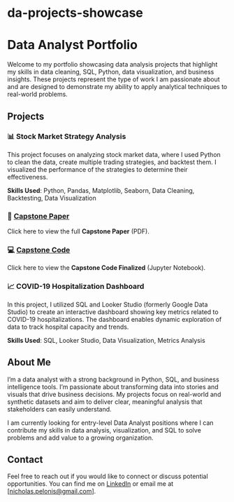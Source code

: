 # da-projects-showcase
# Data Analyst Portfolio

Welcome to my portfolio showcasing data analysis projects that highlight my skills in data cleaning, SQL, Python, data visualization, and business insights. These projects represent the type of work I am passionate about and are designed to demonstrate my ability to apply analytical techniques to real-world problems.

## Projects


### 📊 Stock Market Strategy Analysis
This project focuses on analyzing stock market data, where I used Python to clean the data, create multiple trading strategies, and backtest them. I visualized the performance of the strategies to determine their effectiveness.

**Skills Used**: Python, Pandas, Matplotlib, Seaborn, Data Cleaning, Backtesting, Data Visualization

### 📄 [Capstone Paper](https://drive.google.com/file/d/16Gb2RaXHftxXk5SxTryKgwlszJb3bbi7/view?usp=sharing)
Click here to view the full **Capstone Paper** (PDF).

### 💻 [Capstone Code](/CAPSTONE/CAPSTONE%20CODE%20FINALIZED.ipynb)
Click here to view the **Capstone Code Finalized** (Jupyter Notebook).



### 📈 COVID-19 Hospitalization Dashboard
In this project, I utilized SQL and Looker Studio (formerly Google Data Studio) to create an interactive dashboard showing key metrics related to COVID-19 hospitalizations. The dashboard enables dynamic exploration of data to track hospital capacity and trends.

**Skills Used**: SQL, Looker Studio, Data Visualization, Metrics Analysis

## About Me

I’m a data analyst with a strong background in Python, SQL, and business intelligence tools. I’m passionate about transforming data into stories and visuals that drive business decisions. My projects focus on real-world and synthetic datasets and aim to deliver clear, meaningful analysis that stakeholders can easily understand.

I am currently looking for entry-level Data Analyst positions where I can contribute my skills in data analysis, visualization, and SQL to solve problems and add value to a growing organization.

## Contact

Feel free to reach out if you would like to connect or discuss potential opportunities. You can find me on [LinkedIn](http://www.linkedin.com/in/nicholas-pelonis) or email me at [nicholas.pelonis@gmail.com].

